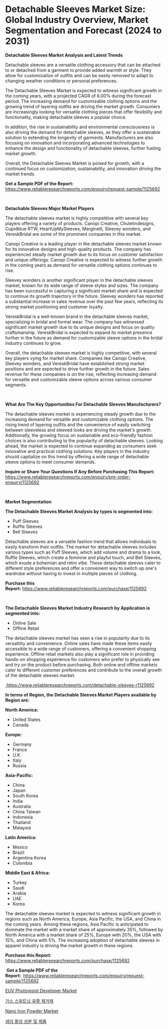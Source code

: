 <p><h1>Detachable Sleeves Market Size: Global Industry Overview, Market Segmentation and Forecast (2024 to 2031)</h1></p><p><strong>Detachable Sleeves Market Analysis and Latest Trends</strong></p>
<p><p>Detachable sleeves are a versatile clothing accessory that can be attached to or detached from a garment to provide added warmth or style. They allow for customization of outfits and can be easily removed to adapt to changing weather conditions or personal preferences.</p><p>The Detachable Sleeves Market is expected to witness significant growth in the coming years, with a projected CAGR of 6.00% during the forecast period. The increasing demand for customizable clothing options and the growing trend of layering outfits are driving the market growth. Consumers are increasingly looking for versatile clothing pieces that offer flexibility and functionality, making detachable sleeves a popular choice.</p><p>In addition, the rise in sustainability and environmental consciousness is also driving the demand for detachable sleeves, as they offer a sustainable solution to extending the longevity of garments. Manufacturers are also focusing on innovation and incorporating advanced technologies to enhance the design and functionality of detachable sleeves, further fueling market growth.</p><p>Overall, the Detachable Sleeves Market is poised for growth, with a continued focus on customization, sustainability, and innovation driving the market trends.</p></p>
<p><strong>Get a Sample PDF of the Report:&nbsp;</strong> <a href="https://www.reliableresearchreports.com/enquiry/request-sample/1125692">https://www.reliableresearchreports.com/enquiry/request-sample/1125692</a></p>
<p>&nbsp;</p>
<p><strong>Detachable Sleeves Major Market Players</strong></p>
<p><p>The detachable sleeves market is highly competitive with several key players offering a variety of products. Canopi Creative, Chuletindesigns, Cupidblue RTW, HeartUpMySleeves, Marginelli, Sleevey wonders, and VereskBridal are some of the prominent companies in this market.</p><p>Canopi Creative is a leading player in the detachable sleeves market known for its innovative designs and high-quality products. The company has experienced steady market growth due to its focus on customer satisfaction and unique offerings. Canopi Creative is expected to witness further growth in the coming years as demand for versatile clothing options continues to rise.</p><p>Sleevey wonders is another significant player in the detachable sleeves market, known for its wide range of sleeve styles and sizes. The company has been successful in capturing a significant market share and is expected to continue its growth trajectory in the future. Sleevey wonders has reported a substantial increase in sales revenue over the past few years, reflecting its strong market positioning and customer loyalty.</p><p>VereskBridal is a well-known brand in the detachable sleeves market, specializing in bridal and formal wear. The company has witnessed significant market growth due to its unique designs and focus on quality craftsmanship. VereskBridal is expected to expand its market presence further in the future as demand for customizable sleeve options in the bridal industry continues to grow.</p><p>Overall, the detachable sleeves market is highly competitive, with several key players vying for market share. Companies like Canopi Creative, Sleevey wonders, and VereskBridal have established strong market positions and are expected to drive further growth in the future. Sales revenue for these companies is on the rise, reflecting increasing demand for versatile and customizable sleeve options across various consumer segments.</p></p>
<p>&nbsp;</p>
<p><strong>What Are The Key Opportunities For Detachable Sleeves Manufacturers?</strong></p>
<p><p>The detachable sleeves market is experiencing steady growth due to the increasing demand for versatile and customizable clothing options. The rising trend of layering outfits and the convenience of easily switching between sleeveless and sleeved looks are driving the market's growth. Additionally, the growing focus on sustainable and eco-friendly fashion choices is also contributing to the popularity of detachable sleeves. Looking ahead, the market is expected to continue expanding as consumers seek innovative and practical clothing solutions. Key players in the industry should capitalize on this trend by offering a wide range of detachable sleeve options to meet consumer demands.</p></p>
<p><strong>Inquire or Share Your Questions If Any Before Purchasing This Report:</strong> <a href="https://www.reliableresearchreports.com/enquiry/pre-order-enquiry/1125692">https://www.reliableresearchreports.com/enquiry/pre-order-enquiry/1125692</a></p>
<p>&nbsp;</p>
<p><strong>Market Segmentation</strong></p>
<p><strong>The Detachable Sleeves Market Analysis by types is segmented into:</strong></p>
<p><ul><li>Puff Sleeves</li><li>Ruffle Sleeves</li><li>Bell Sleeves</li></ul></p>
<p><p>Detachable sleeves are a versatile fashion trend that allows individuals to easily transform their outfits. The market for detachable sleeves includes various types such as Puff Sleeves, which add volume and drama to a look, Ruffle Sleeves, which create a feminine and playful touch, and Bell Sleeves, which exude a bohemian and retro vibe. These detachable sleeves cater to different style preferences and offer a convenient way to switch up one's wardrobe without having to invest in multiple pieces of clothing.</p></p>
<p><strong>Purchase this Report:&nbsp;</strong><a href="https://www.reliableresearchreports.com/purchase/1125692">https://www.reliableresearchreports.com/purchase/1125692</a></p>
<p>&nbsp;</p>
<p><strong>The Detachable Sleeves Market Industry Research by Application is segmented into:</strong></p>
<p><ul><li>Online Sale</li><li>Offline Retail</li></ul></p>
<p><p>The detachable sleeves market has seen a rise in popularity due to its versatility and convenience. Online sales have made these items easily accessible to a wide range of customers, offering a convenient shopping experience. Offline retail markets also play a significant role in providing hands-on shopping experience for customers who prefer to physically see and try on the product before purchasing. Both online and offline markets cater to different customer preferences and contribute to the overall growth of the detachable sleeves market.</p></p>
<p><a href="https://www.reliableresearchreports.com/detachable-sleeves-r1125692">&nbsp;https://www.reliableresearchreports.com/detachable-sleeves-r1125692</a></p>
<p><strong>In terms of Region, the Detachable Sleeves Market Players available by Region are:</strong></p>
<p>
    <p> <strong> North America: </strong>
        <ul>
            <li>United States</li>
            <li>Canada</li>
        </ul>
        </p> 
    <p> <strong> Europe: </strong>
        <ul>
            <li>Germany</li>
            <li>France</li>
            <li>U.K.</li>
            <li>Italy</li>
            <li>Russia</li>
        </ul>
        </p> 
    <p> <strong> Asia-Pacific: </strong>
        <ul>
            <li>China</li>
            <li>Japan</li>
            <li>South Korea</li>
            <li>India</li>
            <li>Australia</li>
            <li>China Taiwan</li>
            <li>Indonesia</li>
            <li>Thailand</li>
            <li>Malaysia</li>
        </ul>
        </p> 
    <p> <strong> Latin America: </strong>
        <ul>
            <li>Mexico</li>
            <li>Brazil</li>
            <li>Argentina Korea</li>
            <li>Colombia</li>
        </ul>
        </p> 
    <p> <strong> Middle East & Africa: </strong>
        <ul>
            <li>Turkey</li>
            <li>Saudi</li>
            <li>Arabia</li>
            <li>UAE</li>
            <li>Korea</li>
        </ul>
    </p>
    </p>
<p><p>The detachable sleeves market is expected to witness significant growth in regions such as North America, Europe, Asia Pacific, the USA, and China in the coming years. Among these regions, Asia Pacific is anticipated to dominate the market with a market share of approximately 35%, followed by North America with a market share of 25%, Europe with 20%, the USA with 15%, and China with 5%. The increasing adoption of detachable sleeves in apparel industry is driving the market growth in these regions.</p></p>
<p><strong>Purchase this Report: </strong><a href="https://www.reliableresearchreports.com/purchase/1125692">https://www.reliableresearchreports.com/purchase/1125692</a></p>
<p>&nbsp;<strong>Get a Sample PDF of the Report:&nbsp;&nbsp;</strong><a href="https://www.reliableresearchreports.com/enquiry/request-sample/1125692">https://www.reliableresearchreports.com/enquiry/request-sample/1125692</a></p>
<p><strong></strong></p>
<p><p><a href="https://github.com/seekum/Market-Research-Report-List-3/blob/main/euv-photoresist-developer-market.md">EUV Photoresist Developer Market</a></p><p><a href="https://github.com/asratman/Market-Research-Report-List-1/blob/main/6140100146368.md">가스 스위트닝 유황 제거제</a></p><p><a href="https://github.com/timeliteaut/Market-Research-Report-List-3/blob/main/nano-iron-powder-market.md">Nano Iron Powder Market</a></p><p><a href="https://github.com/Wesleyeilly8796202/Market-Research-Report-List-1/blob/main/5495548146367.md">생리 활성 성분 및 제품</a></p></p>